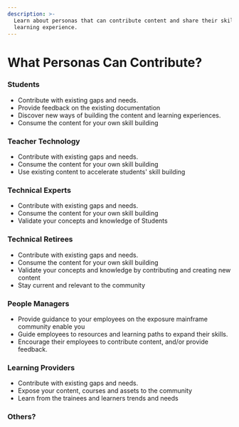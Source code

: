```yaml
---
description: >-
  Learn about personas that can contribute content and share their skills and
  learning experience.
---
```


# What Personas Can Contribute?

### Students&#x20;

* Contribute with existing gaps and needs.
* Provide feedback on the existing documentation
* Discover new ways of building the content and learning experiences.&#x20;
* Consume the content for your own skill building

### **Teacher Technology**&#x20;

* Contribute with existing gaps and needs.
* Consume the content for your own skill building
* Use existing content to accelerate students' skill building

### Technical Experts

* Contribute with existing gaps and needs.
* Consume the content for your own skill building
* Validate your concepts and knowledge of Students

### Technical Retirees

* Contribute with existing gaps and needs.
* Consume the content for your own skill building
* Validate your concepts and knowledge by contributing and creating new content &#x20;
* Stay current and relevant to the community

### People Managers

* Provide guidance to your employees on the exposure mainframe community enable you
* Guide employees to resources and learning paths to expand their skills.
* Encourage their employees to contribute content, and/or provide feedback.

### Learning Providers

* Contribute with existing gaps and needs.
* Expose your content, courses and assets to the community
* Learn from the trainees and learners trends and needs

### Others?
